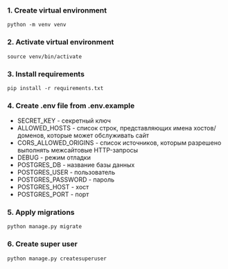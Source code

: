 ### 1. Create virtual environment

```shell
python -m venv venv
```

### 2. Activate virtual environment

```shell
source venv/bin/activate
```

### 3. Install requirements

```shell
pip install -r requirements.txt
```

### 4. Create .env file from .env.example

- SECRET_KEY - секретный ключ
- ALLOWED_HOSTS - список строк, представляющих имена хостов/доменов, которые может обслуживать сайт
- CORS_ALLOWED_ORIGINS - список источников, которым разрешено выполнять межсайтовые HTTP-запросы
- DEBUG - режим отладки
- POSTGRES_DB - название базы данных
- POSTGRES_USER - пользователь
- POSTGRES_PASSWORD - пароль
- POSTGRES_HOST - хост
- POSTGRES_PORT - порт

### 5. Apply migrations

```shell
python manage.py migrate
```

### 6. Create super user

```shell
python manage.py createsuperuser
```
